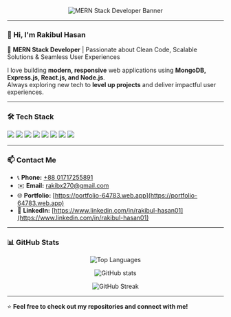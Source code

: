 <!-- Banner Image -->
<p align="center">
  <img src="https://i.ibb.co.com/BHJ6wJGj/MERN-Stack-Developer-1.png" alt="MERN Stack Developer Banner" />
</p>

---

### 👋 Hi, I'm **Rakibul Hasan**  
🚀 **MERN Stack Developer** | Passionate about Clean Code, Scalable Solutions & Seamless User Experiences

I love building **modern, responsive** web applications using **MongoDB, Express.js, React.js, and Node.js**.  
Always exploring new tech to **level up projects** and deliver impactful user experiences.

---

### 🛠️ **Tech Stack**

<p>
  <img src="https://img.shields.io/badge/HTML5-E34F26?style=for-the-badge&logo=html5&logoColor=white" />
  <img src="https://img.shields.io/badge/CSS3-1572B6?style=for-the-badge&logo=css3&logoColor=white" />
  <img src="https://img.shields.io/badge/JavaScript-F7DF1E?style=for-the-badge&logo=javascript&logoColor=black" />
  <img src="https://img.shields.io/badge/React-20232A?style=for-the-badge&logo=react&logoColor=61DAFB" />
  <img src="https://img.shields.io/badge/Node.js-339933?style=for-the-badge&logo=nodedotjs&logoColor=white" />
  <img src="https://img.shields.io/badge/Express.js-000000?style=for-the-badge&logo=express&logoColor=white" />
  <img src="https://img.shields.io/badge/MongoDB-4EA94B?style=for-the-badge&logo=mongodb&logoColor=white" />
  <img src="https://img.shields.io/badge/Tailwind_CSS-38B2AC?style=for-the-badge&logo=tailwind-css&logoColor=white" />
</p>

---


### 📫 **Contact Me**

- 📞 **Phone:** [+88 01717255891](tel:+8801717255891)  
- ✉️ **Email:** [rakibx270@gmail.com](mailto:rakibx270@gmail.com)  
- 🌐 **Portfolio:** [https://portfolio-64783.web.app](https://portfolio-64783.web.app)  
- 💼 **LinkedIn:** [https://www.linkedin.com/in/rakibul-hasan01](https://www.linkedin.com/in/rakibul-hasan01)  

---

### 📊 **GitHub Stats**

<p align="center">
  <!-- Top Languages -->
  <img src="https://github-readme-stats.vercel.app/api/top-langs/?username=Rakibul-Hasan270&layout=compact&theme=tokyonight" alt="Top Languages" />
</p>

<p align="center">
  <!-- GitHub Stats -->
  <img src="https://github-readme-stats.vercel.app/api?username=Rakibul-Hasan270&show_icons=true&theme=tokyonight" alt="GitHub stats" />
</p>

<p align="center">
  <!-- Contribution Streak -->
  <img src="https://github-readme-streak-stats.herokuapp.com/?user=Rakibul-Hasan270&theme=tokyonight" alt="GitHub Streak" />
</p>


---

⭐ **Feel free to check out my repositories and connect with me!**
